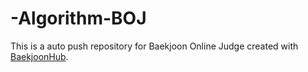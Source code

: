 # -Algorithm-BOJ
This is a auto push repository for Baekjoon Online Judge created with [BaekjoonHub](https://github.com/BaekjoonHub/BaekjoonHub).
